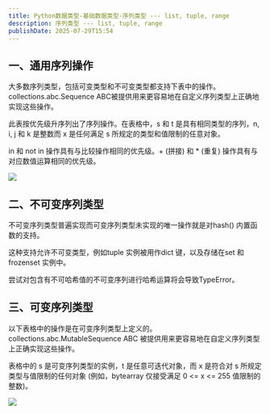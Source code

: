 ```yaml
---
title: Python数据类型-基础数据类型-序列类型 --- list, tuple, range
description: 序列类型 --- list, tuple, range
publishDate: 2025-07-29T15:54
---
```

## 一、通用序列操作

大多数序列类型，包括可变类型和不可变类型都支持下表中的操作。collections.abc.Sequence ABC被提供用来更容易地在自定义序列类型上正确地实现这些操作。

此表按优先级升序列出了序列操作。在表格中，s 和 t 是具有相同类型的序列，n, i, j 和 k 是整数而 x 是任何满足 s 所规定的类型和值限制的任意对象。

in 和 not in 操作具有与比较操作相同的优先级。+ (拼接) 和 * (重复) 操作具有与对应数值运算相同的优先级。

![](/assets/images/2025-07-29_16-24.png)

## 二、不可变序列类型

不可变序列类型普遍实现而可变序列类型未实现的唯一操作就是对hash() 内置函数的支持。

这种支持允许不可变类型，例如tuple 实例被用作dict 键，以及存储在set 和frozenset 实例中。

尝试对包含有不可哈希值的不可变序列进行哈希运算将会导致TypeError。

## 三、可变序列类型

以下表格中的操作是在可变序列类型上定义的。collections.abc.MutableSequence ABC 被提供用来更容易地在自定义序列类型上正确实现这些操作。

表格中的 s 是可变序列类型的实例，t 是任意可迭代对象，而 x 是符合对 s 所规定类型与值限制的任何对象 (例如，bytearray 仅接受满足 0 <= x <= 255 值限制的整数)。

![](/assets/images/2025-07-29_19-38.png)
